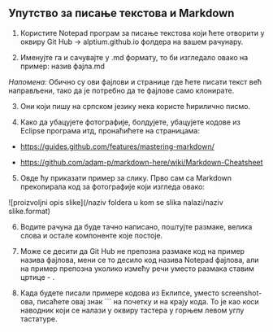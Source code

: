 ﻿## Упутство за писање текстова и Markdown

1. Користите Notepad програм за писање текстова који ћете отворити у оквиру Git Hub -> alptium.github.io фолдера на вашем рачунару.

2. Именујте га и сачувајте у .md формату, то би изгледало овако на пример: назив фајла.md

*Напомена:* Обично су ови фајлови и странице где ћете писати текст већ направљени, тако да је потребно да те фајлове само клонирате.   

3. Они који пишу на српском језику нека користе ћирилично писмо.

4. Како да убацујете фотографије, болдујете, убацујете кодове из Eclipse програма итд, пронаћићете на страницама:

- https://guides.github.com/features/mastering-markdown/

- https://github.com/adam-p/markdown-here/wiki/Markdown-Cheatsheet

5. Овде ћу приказати пример за слику. Прво сам са Markdown прекопирала код за фотографије који изгледа овако:

![proizvoljni opis slike](/naziv foldera u kom se slika nalazi/naziv slike.format)

6. Водите рачуна да буде тачно написано, поштујте размаке, велика слова и остале компоненте које постоје.

7. Може се десити да Git Hub не препозна размаке код на пример назива фајлова, мени се то десило код назива Notepad фајлова, али на пример препозна уколико измећу речи уместо размака ставим цртице - .

8. Када будете писали примере кодова из Еклипсе, уместо screenshot-ова, писаћете овај знак ``` на почетку и на крају кода.
То је као коси наводник који се налази у оквиру тастера у горњем левом углу тастатуре.
